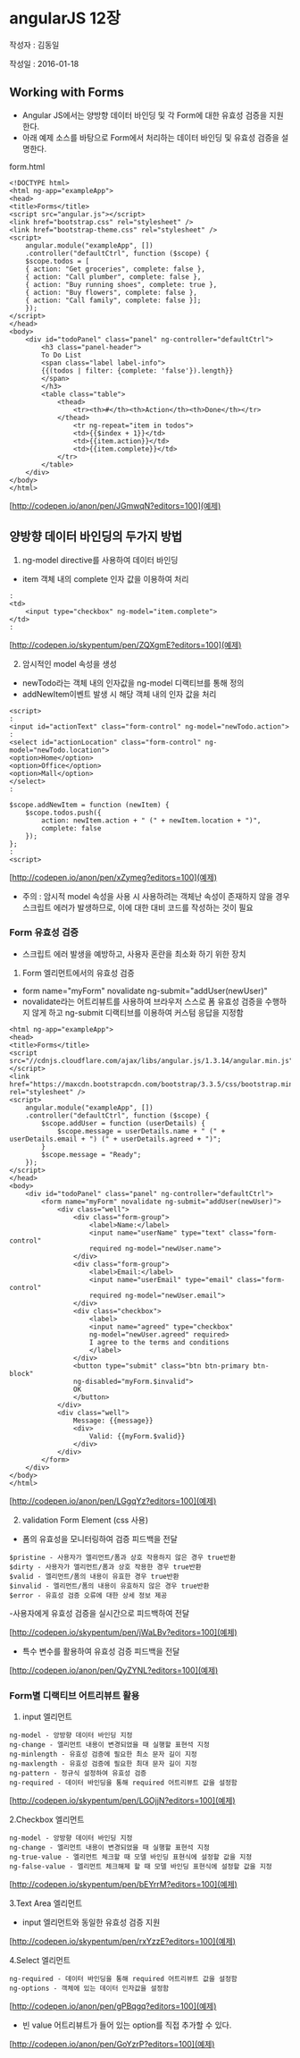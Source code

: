 # angularJS 12장 

작성자 : 김동일

작성일 : 2016-01-18

## Working with Forms

- Angular JS에서는 양방향 데이터 바인딩 및 각 Form에 대한 유효성 검증을 지원 한다.
- 아래 예제 소스를 바탕으로 Form에서 처리하는 데이터 바인딩 및 유효성 검증을 설명한다.

form.html

```
<!DOCTYPE html>
<html ng-app="exampleApp">
<head>
<title>Forms</title>
<script src="angular.js"></script>
<link href="bootstrap.css" rel="stylesheet" />
<link href="bootstrap-theme.css" rel="stylesheet" />
<script>
	angular.module("exampleApp", [])
	.controller("defaultCtrl", function ($scope) {
	$scope.todos = [
	{ action: "Get groceries", complete: false },
	{ action: "Call plumber", complete: false },
	{ action: "Buy running shoes", complete: true },
	{ action: "Buy flowers", complete: false },
	{ action: "Call family", complete: false }];
	});
</script>
</head>
<body>
	<div id="todoPanel" class="panel" ng-controller="defaultCtrl">
		<h3 class="panel-header">
		To Do List
		<span class="label label-info">
		{{(todos | filter: {complete: 'false'}).length}}
		</span>
		</h3>
		<table class="table">
			<thead>
				<tr><th>#</th><th>Action</th><th>Done</th></tr>
			</thead>
				<tr ng-repeat="item in todos">
				<td>{{$index + 1}}</td>
				<td>{{item.action}}</td>
				<td>{{item.complete}}</td>
			</tr>
		</table>
	</div>
</body>
</html>
```

[http://codepen.io/anon/pen/JGmwqN?editors=100](예제)

## 양방향 데이터 바인딩의 두가지 방법

1. ng-model directive를 사용하여 데이터 바인딩 

- item 객체 내의 complete 인자 값을 이용하여 처리

```
:
<td>
	<input type="checkbox" ng-model="item.complete">
</td>
:
```

[http://codepen.io/skypentum/pen/ZQXgmE?editors=100](예제)

2. 암시적인 model 속성을 생성 

- newTodo라는 객체 내의 인자값을 ng-model 디랙티브를 통해 정의
- addNewItem이벤트 발생 시 해당 객체 내의 인자 값을 처리

```
<script>
:
<input id="actionText" class="form-control" ng-model="newTodo.action">
:
<select id="actionLocation" class="form-control" ng-model="newTodo.location">
<option>Home</option>
<option>Office</option>
<option>Mall</option>
</select>
:

$scope.addNewItem = function (newItem) {
	$scope.todos.push({
		action: newItem.action + " (" + newItem.location + ")",
		complete: false
	});
};
:
<script>
```

[http://codepen.io/anon/pen/xZymeg?editors=100](예제)

- 주의 : 암시적 model 속성을 사용 시 사용하려는 객체난 속성이 존재하지 않을 경우 스크립트 에러가 발생하므로, 이에 대한 대비 코드를 작성하는 것이 필요


### Form 유효성 검증

- 스크립트 에러 발생을 예방하고, 사용자 혼란을 최소화 하기 위한 장치

1. Form 엘리먼트에서의 유효성 검증 

- form name="myForm" novalidate ng-submit="addUser(newUser)"
- novalidate라는 어트리뷰트를 사용하여 브라우저 스스로 폼 유효성 검증을 수행하지 않게 하고 ng-submit 디랙티브를 이용하여 커스텀 응답을 지정함
```
<html ng-app="exampleApp">
<head>
<title>Forms</title>
<script src="//cdnjs.cloudflare.com/ajax/libs/angular.js/1.3.14/angular.min.js"></script>
<link href="https://maxcdn.bootstrapcdn.com/bootstrap/3.3.5/css/bootstrap.min.css" rel="stylesheet" />
<script>
	angular.module("exampleApp", [])
	.controller("defaultCtrl", function ($scope) {
		$scope.addUser = function (userDetails) {
			$scope.message = userDetails.name + " (" + userDetails.email + ") (" + userDetails.agreed + ")";
		}
		$scope.message = "Ready";
	});
</script>
</head>
<body>
	<div id="todoPanel" class="panel" ng-controller="defaultCtrl">
		<form name="myForm" novalidate ng-submit="addUser(newUser)">
			<div class="well">
				<div class="form-group">
					<label>Name:</label>
					<input name="userName" type="text" class="form-control"
					required ng-model="newUser.name">
				</div>
				<div class="form-group">
					<label>Email:</label>
					<input name="userEmail" type="email" class="form-control"
					required ng-model="newUser.email">
				</div>
				<div class="checkbox">
					<label>
					<input name="agreed" type="checkbox"
					ng-model="newUser.agreed" required>
					I agree to the terms and conditions
					</label>
				</div>
				<button type="submit" class="btn btn-primary btn-block"
				ng-disabled="myForm.$invalid">
				OK
				</button>
			</div>
			<div class="well">
				Message: {{message}}
				<div>
					Valid: {{myForm.$valid}}
				</div>
			</div>
		</form>
	</div>
</body>
</html>
```

[http://codepen.io/anon/pen/LGgqYz?editors=100](예제)

2. validation Form Element (css 사용)

- 폼의 유효성을 모니터링하여 검증 피드백을 전달
```
$pristine - 사용자가 엘리먼트/폼과 상호 작용하지 않은 경우 true반환
$dirty - 사용자가 엘리먼트/폼과 상호 작용한 경우 true반환
$valid - 엘리먼트/폼의 내용이 유효한 경우 true반환
$invalid - 엘리먼트/폼의 내용이 유효하지 않은 경우 true반환
$error - 유효성 검증 오류에 대한 상세 정보 제공
```
-사용자에게 유효성 검증을 실시간으로 피드백하여 전달

[http://codepen.io/skypentum/pen/jWaLBv?editors=100](예제)

- 특수 변수를 활용하여 유효성 검증 피드백을 전달

[http://codepen.io/anon/pen/QyZYNL?editors=100](예제)

### Form별 디랙티브 어트리뷰트 활용

1. input 엘리먼트
```
ng-model - 앙방향 데이터 바인딩 지정
ng-change - 엘리먼트 내용이 변경되었을 때 실행할 표현석 지정
ng-minlength - 유효성 검증에 필요한 최소 문자 길이 지정
ng-maxlength - 유효성 검증에 필요한 최대 문자 길이 지정
ng-pattern - 정규식 설정하여 유효성 검증
ng-required - 데이터 바인딩을 통해 required 어트리뷰트 값을 설정함
```

[http://codepen.io/skypentum/pen/LGOjjN?editors=100](예제)

2.Checkbox 엘리먼트
```
ng-model - 앙방향 데이터 바인딩 지정
ng-change - 엘리먼트 내용이 변경되었을 때 실행할 표현석 지정
ng-true-value - 엘리먼트 체크할 때 모델 바인딩 표현식에 설정할 값을 지정
ng-false-value - 엘리먼트 체크해제 할 때 모델 바인딩 표현식에 설정할 값을 지정
```

[http://codepen.io/skypentum/pen/bEYrrM?editors=100](예제)

3.Text Area 엘리먼트

- input 엘리먼트와 동일한 유효성 검증 지원

[http://codepen.io/skypentum/pen/rxYzzE?editors=100](예제)

4.Select 엘리먼트
```
ng-required - 데이터 바인딩을 통해 required 어트리뷰트 값을 설정함
ng-options - 객체에 있는 데이터 인자값을 설정함
```

[http://codepen.io/anon/pen/gPBqgq?editors=100](예제)

- 빈 value 어트리뷰트가 들어 있는 option를 직접 추가할 수 있다.

[http://codepen.io/anon/pen/GoYzrP?editors=100](예제)
